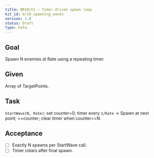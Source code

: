 ```yaml
---
title: BR10/k1 — Timer-driven spawn loop
kit_id: br10_spawning_waves
version: 1.0
status: Draft
type: kata
---
```

## Goal
Spawn N enemies at Rate using a repeating timer.
## Given
Array of TargetPoints.
## Task
`StartWave(N, Rate)`: set counter=0; timer every `1/Rate` → Spawn at next point; ++counter; clear timer when counter==N.
## Acceptance
- [ ] Exactly N spawns per StartWave call.
- [ ] Timer clears after final spawn.